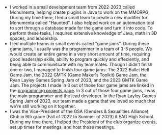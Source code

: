 - I worked in a small development team from 2022-2023 called Monumenta, helping create plugins in Java to work on the MMORPG. During my time there, I led a small team to create a new modifier for Monumenta called "Haunted". I also helped work on an automation tool to sort through a database made for the game and turn it into code. To perform these tasks, I required extensive knowledge of Java, math in 3D spaces, and leadership.
- I led multiple teams in small events called "game jams". During these game jams, I usually was the programmer in a team of 3-5 people. We would create an entire game in a very short amount of time, requiring good leadership skills, ability to program quickly and effeciently, and being able to communitcate with my teammates. Though I didn't finish one or two, I managed to finish four game jams: The 2022 Bullet Hell Game Jam, the 2022 GMTK (Game Maker's Toolkit) Game Jam, the Ryan Layley Games Spring Jam of 2023, and the 2023 GMTK Game Jam. The projects I made in 3 out of those four game jams are linked in the [programming projects page](programmingprojects.md). In 3 out of those four game jams, I was the main programmer and the lead developer. In the Ryan Layley Games Spring Jam of 2023, our team made a game that we loved so much that we're still working on it together.
- I was the Vice-President of the GSA (Genders & Sexualities Alliance) Club in 9th grade (Fall of 2022 to Summer of 2023) iLEAD High School. During my time there, I helped the President of the club organize events, set up times for meetings, and host those meetings.
